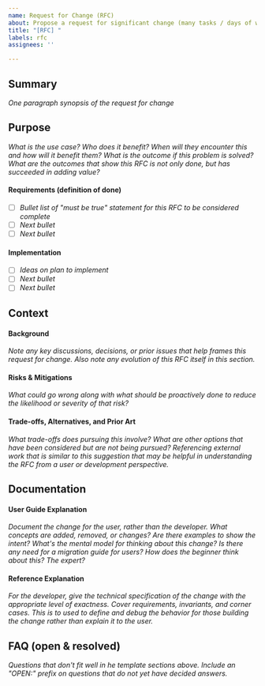 ```yaml
---
name: Request for Change (RFC)
about: Propose a request for significant change (many tasks / days of work)
title: "[RFC] "
labels: rfc
assignees: ''

---
```


## Summary

_One paragraph synopsis of the request for change_

## Purpose

_What is the use case? Who does it benefit? When will they encounter this and how will it benefit them? What is the outcome if this problem is solved? What are the outcomes that show this RFC is not only done, but has succeeded in adding value?_

#### Requirements (definition of done)

* [ ] _Bullet list of "must be true" statement for this RFC to be considered complete_
* [ ] _Next bullet_
* [ ] _Next bullet_

#### Implementation

* [ ] _Ideas on plan to implement_
* [ ] _Next bullet_
* [ ] _Next bullet_

## Context

#### Background

_Note any key discussions, decisions, or prior issues that help frames this request for change. Also note any evolution of this RFC itself in this section._

#### Risks & Mitigations

_What could go wrong _along with_ what should be proactively done to reduce the likelihood or severity of that risk?_

#### Trade-offs, Alternatives, and Prior Art

_What trade-offs does pursuing this involve? What are other options that have been considered but are not being pursued? Referencing external work that is similar to this suggestion that may be helpful in understanding the RFC from a user or development perspective._

## Documentation

#### User Guide Explanation

_Document the change for the user, rather than the developer. What concepts are added, removed, or changes? Are there examples to show the intent? What's the mental model for thinking about this change? Is there any need for a migration guide for users? How does the beginner think about this? The expert?_ 

#### Reference Explanation

_For the developer, give the technical specification of the change with the appropriate level of exactness. Cover requirements, invariants, and corner cases. This is to used to define and debug the behavior for those building the change rather than explain it to the user._

## FAQ (open & resolved)

_Questions that don't fit well in he template sections above. Include an "OPEN:" prefix on questions that do not yet have decided answers._
